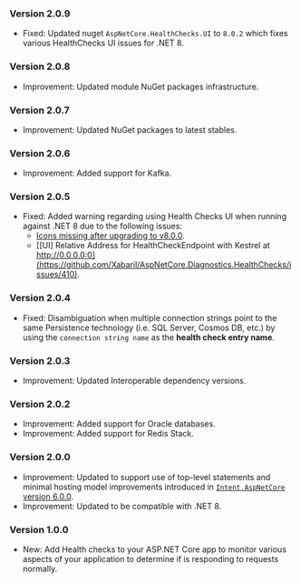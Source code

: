 ### Version 2.0.9

- Fixed: Updated nuget `AspNetCore.HealthChecks.UI` to `8.0.2` which fixes various HealthChecks UI issues for .NET 8.

### Version 2.0.8

- Improvement: Updated module NuGet packages infrastructure.

### Version 2.0.7

- Improvement: Updated NuGet packages to latest stables.

### Version 2.0.6

- Improvement: Added support for Kafka.

### Version 2.0.5

- Fixed: Added warning regarding using Health Checks UI when running against .NET 8 due to the following issues:
    - [Icons missing after upgrading to v8.0.0](https://github.com/Xabaril/AspNetCore.Diagnostics.HealthChecks/issues/2130).
    - [[UI] Relative Address for HealthCheckEndpoint with Kestrel at http://0.0.0.0:0](https://github.com/Xabaril/AspNetCore.Diagnostics.HealthChecks/issues/410).

### Version 2.0.4

- Fixed: Disambiguation when multiple connection strings point to the same Persistence technology (i.e. SQL Server, Cosmos DB, etc.) by using the `connection string name` as the **health check entry name**. 

### Version 2.0.3

- Improvement: Updated Interoperable dependency versions.

### Version 2.0.2

- Improvement: Added support for Oracle databases.
- Improvement: Added support for Redis Stack.

### Version 2.0.0

- Improvement: Updated to support use of top-level statements and minimal hosting model improvements introduced in [`Intent.AspNetCore` version 6.0.0](https://github.com/IntentArchitect/Intent.Modules.NET/blob/development/Modules/Intent.Modules.AspNetCore/release-notes.md#version-600).
- Improvement: Updated to be compatible with .NET 8.

### Version 1.0.0

- New: Add Health checks to your ASP.NET Core app to monitor various aspects of your application to determine if is responding to requests normally.
